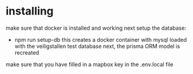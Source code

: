 # installing

make sure that docker is installed and working
next setup the database:

- npm run setup-db
  this creates a docker container with mysql loaded with the veiligstallen test database
  next, the prisma ORM model is recreated

make sure that you have filled in a mapbox key in the .env.local file
